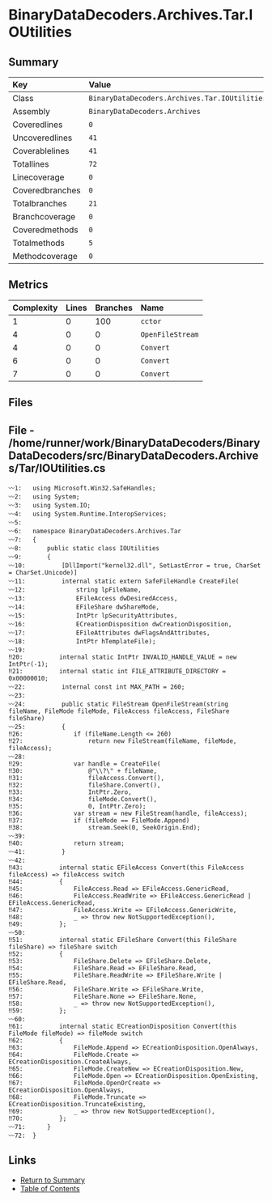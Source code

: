 ﻿# BinaryDataDecoders.Archives.Tar.IOUtilities

## Summary

| Key             | Value                                         |
| :-------------- | :-------------------------------------------- |
| Class           | `BinaryDataDecoders.Archives.Tar.IOUtilities` |
| Assembly        | `BinaryDataDecoders.Archives`                 |
| Coveredlines    | `0`                                           |
| Uncoveredlines  | `41`                                          |
| Coverablelines  | `41`                                          |
| Totallines      | `72`                                          |
| Linecoverage    | `0`                                           |
| Coveredbranches | `0`                                           |
| Totalbranches   | `21`                                          |
| Branchcoverage  | `0`                                           |
| Coveredmethods  | `0`                                           |
| Totalmethods    | `5`                                           |
| Methodcoverage  | `0`                                           |

## Metrics

| Complexity | Lines | Branches | Name             |
| :--------- | :---- | :------- | :--------------- |
| 1          | 0     | 100      | `cctor`          |
| 4          | 0     | 0        | `OpenFileStream` |
| 4          | 0     | 0        | `Convert`        |
| 6          | 0     | 0        | `Convert`        |
| 7          | 0     | 0        | `Convert`        |

## Files

## File - /home/runner/work/BinaryDataDecoders/BinaryDataDecoders/src/BinaryDataDecoders.Archives/Tar/IOUtilities.cs

```CSharp
〰1:   using Microsoft.Win32.SafeHandles;
〰2:   using System;
〰3:   using System.IO;
〰4:   using System.Runtime.InteropServices;
〰5:   
〰6:   namespace BinaryDataDecoders.Archives.Tar
〰7:   {
〰8:       public static class IOUtilities
〰9:       {
〰10:          [DllImport("kernel32.dll", SetLastError = true, CharSet = CharSet.Unicode)]
〰11:          internal static extern SafeFileHandle CreateFile(
〰12:              string lpFileName,
〰13:              EFileAccess dwDesiredAccess,
〰14:              EFileShare dwShareMode,
〰15:              IntPtr lpSecurityAttributes,
〰16:              ECreationDisposition dwCreationDisposition,
〰17:              EFileAttributes dwFlagsAndAttributes,
〰18:              IntPtr hTemplateFile);
〰19:  
‼20:          internal static IntPtr INVALID_HANDLE_VALUE = new IntPtr(-1);
‼21:          internal static int FILE_ATTRIBUTE_DIRECTORY = 0x00000010;
〰22:          internal const int MAX_PATH = 260;
〰23:  
〰24:          public static FileStream OpenFileStream(string fileName, FileMode fileMode, FileAccess fileAccess, FileShare fileShare)
〰25:          {
‼26:              if (fileName.Length <= 260)
‼27:                  return new FileStream(fileName, fileMode, fileAccess);
〰28:  
‼29:              var handle = CreateFile(
‼30:                  @"\\?\" + fileName,
‼31:                  fileAccess.Convert(),
‼32:                  fileShare.Convert(),
‼33:                  IntPtr.Zero,
‼34:                  fileMode.Convert(),
‼35:                  0, IntPtr.Zero);
‼36:              var stream = new FileStream(handle, fileAccess);
‼37:              if (fileMode == FileMode.Append)
‼38:                  stream.Seek(0, SeekOrigin.End);
〰39:  
‼40:              return stream;
〰41:          }
〰42:  
‼43:          internal static EFileAccess Convert(this FileAccess fileAccess) => fileAccess switch
‼44:          {
‼45:              FileAccess.Read => EFileAccess.GenericRead,
‼46:              FileAccess.ReadWrite => EFileAccess.GenericRead | EFileAccess.GenericRead,
‼47:              FileAccess.Write => EFileAccess.GenericWrite,
‼48:              _ => throw new NotSupportedException(),
‼49:          };
〰50:  
‼51:          internal static EFileShare Convert(this FileShare fileShare) => fileShare switch
‼52:          {
‼53:              FileShare.Delete => EFileShare.Delete,
‼54:              FileShare.Read => EFileShare.Read,
‼55:              FileShare.ReadWrite => EFileShare.Write | EFileShare.Read,
‼56:              FileShare.Write => EFileShare.Write,
‼57:              FileShare.None => EFileShare.None,
‼58:              _ => throw new NotSupportedException(),
‼59:          };
〰60:  
‼61:          internal static ECreationDisposition Convert(this FileMode fileMode) => fileMode switch
‼62:          {
‼63:              FileMode.Append => ECreationDisposition.OpenAlways,
‼64:              FileMode.Create => ECreationDisposition.CreateAlways,
‼65:              FileMode.CreateNew => ECreationDisposition.New,
‼66:              FileMode.Open => ECreationDisposition.OpenExisting,
‼67:              FileMode.OpenOrCreate => ECreationDisposition.OpenAlways,
‼68:              FileMode.Truncate => ECreationDisposition.TruncateExisting,
‼69:              _ => throw new NotSupportedException(),
‼70:          };
〰71:      }
〰72:  }
```

## Links

* [Return to Summary](Summary.md)
* [Table of Contents](../TOC.md)

